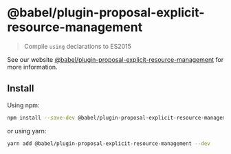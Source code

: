 # @babel/plugin-proposal-explicit-resource-management

> Compile `using` declarations to ES2015

See our website [@babel/plugin-proposal-explicit-resource-management](https://babeljs.io/docs/babel-plugin-proposal-explicit-resource-management) for more information.

## Install

Using npm:

```sh
npm install --save-dev @babel/plugin-proposal-explicit-resource-management
```

or using yarn:

```sh
yarn add @babel/plugin-proposal-explicit-resource-management --dev
```
